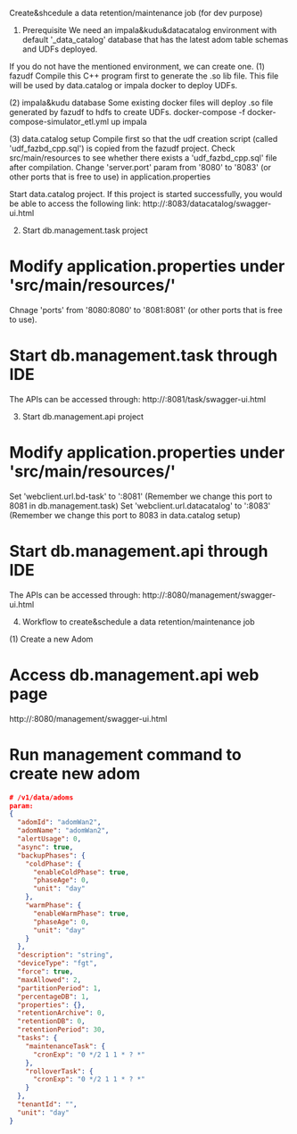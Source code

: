 Create&shcedule a data retention/maintenance job (for dev purpose)

1. Prerequisite
We need an impala&kudu&datacatalog environment with default '_data_catalog' database that has the latest adom table schemas and UDFs deployed.

If you do not have the mentioned environment, we can create one.
(1) fazudf
Compile this C++ program first to generate the .so lib file.
This file will be used by data.catalog or impala docker to deploy UDFs.

(2) impala&kudu database
Some existing docker files will deploy .so file generated by fazudf to hdfs to create UDFs.
docker-compose -f docker-compose-simulator_etl.yml up impala

(3) data.catalog setup
Compile first so that the udf creation script (called 'udf_fazbd_cpp.sql') is copied from the fazudf project.
Check src/main/resources to see whether there exists a 'udf_fazbd_cpp.sql' file after compilation.
Change 'server.port' param from '8080' to '8083' (or other ports that is free to use) in application.properties

Start data.catalog project. If this project is started successfully, you would be able to access the following link:
http://<IP>:8083/datacatalog/swagger-ui.html

2. Start db.management.task project

# Modify application.properties under 'src/main/resources/'
Chnage 'ports' from '8080:8080' to '8081:8081' (or other ports that is free to use).

# Start db.management.task through IDE
The APIs can be accessed through: http://<IP>:8081/task/swagger-ui.html

3. Start db.management.api project

# Modify application.properties under 'src/main/resources/'
Set 'webclient.url.bd-task' to '<IP>:8081' (Remember we change this port to 8081 in db.management.task)
Set 'webclient.url.datacatalog' to '<IP>:8083' (Remember we change this port to 8083 in data.catalog setup)

# Start db.management.api through IDE
The APIs can be accessed through: http://<IP>:8080/management/swagger-ui.html

4. Workflow to create&schedule a data retention/maintenance job

(1) Create a new Adom

# Access db.management.api web page
http://<IP>:8080/management/swagger-ui.html

# Run management command to create new adom
```json
# /v1/data/adoms
param:
{
  "adomId": "adomWan2",
  "adomName": "adomWan2",
  "alertUsage": 0,
  "async": true,
  "backupPhases": {
    "coldPhase": {
      "enableColdPhase": true,
      "phaseAge": 0,
      "unit": "day"
    },
    "warmPhase": {
      "enableWarmPhase": true,
      "phaseAge": 0,
      "unit": "day"
    }
  },
  "description": "string",
  "deviceType": "fgt",
  "force": true,
  "maxAllowed": 2,
  "partitionPeriod": 1,
  "percentageDB": 1,
  "properties": {},
  "retentionArchive": 0,
  "retentionDB": 0,
  "retentionPeriod": 30,
  "tasks": {
    "maintenanceTask": {
      "cronExp": "0 */2 1 1 * ? *"
    },
    "rolloverTask": {
      "cronExp": "0 */2 1 1 * ? *"
    }
  },
  "tenantId": "",
  "unit": "day"
}
```
